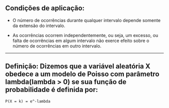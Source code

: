 ## Condições de aplicação:

* O número de ocorrências durante qualquer intervalo depende somente da extensão do intervalo.

* As ocorrências ocorrem independentemente, ou seja, um excesso, ou falta de ocorrências em algum intervalo não exerce efeito sobre o número de ocorrências em outro intervalo.

---
## **Definição**: Dizemos que a variável aleatória X obedece a um modelo de Poisso com parâmetro lambda(lambda > 0) se sua função de probabilidade é definida por:

```
P(X = k) = e^-lambda

